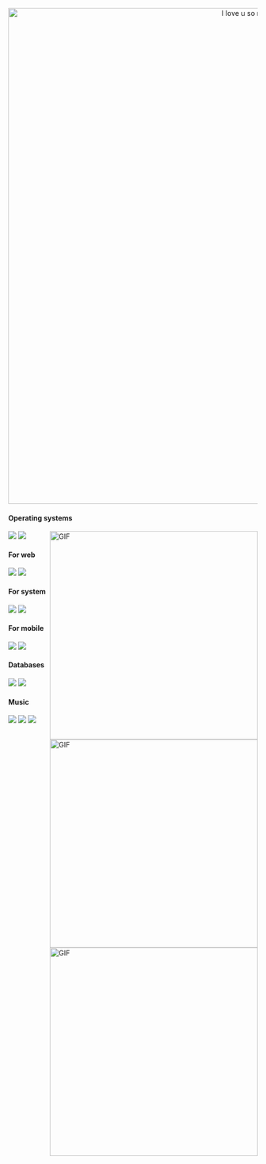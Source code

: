 <p align="center">
<img src="https://github.com/rcarmen-btc/rcarmen-btc/blob/main/riserlarenss.gif" alt="I love u so much, Anya!" title="I love u so much, Anya!" width="1000"  align="middle"/>
</p>

<p>
<h4>Operating systems</h4>
<p>
<img src="https://img.shields.io/badge/Arch_Linux-1793D1?style=for-the-badge&logo=arch-linux&logoColor=white"/>
	
<img hight="400" width="420" alt="GIF" align="right" src="https://badge42.herokuapp.com/api/stats/rcarmen?privacyName=true&"/>
	
<img src="https://img.shields.io/badge/Android-3DDC84?style=for-the-badge&logo=android&logoColor=white"/>
</p>
<h4>For web</h4>
<p>
<img src="https://img.shields.io/badge/Python-3776AB?style=for-the-badge&logo=python&logoColor=white"/>

<img src="https://img.shields.io/badge/Django-092E20?style=for-the-badge&logo=django&logoColor=white"/>
</p>
<h4>For system</h4>
<p>
<img src="https://img.shields.io/badge/C-00599C?style=for-the-badge&logo=c&logoColor=white"/>
<img hight="400" width="420" alt="GIF" align="right" src="https://github-readme-stats.vercel.app/api?username=rcarmen-btc&theme=dark&show_icons=true&hide_border=true"/>
<img src="https://img.shields.io/badge/C%2B%2B-00599C?style=for-the-badge&logo=c%2B%2B&logoColor=white"/>
</p>
<h4>For mobile</h4>
<p>
<img src="https://img.shields.io/badge/Dart-0175C2?style=for-the-badge&logo=dart&logoColor=white"/>

<img src="https://img.shields.io/badge/Flutter-02569B?style=for-the-badge&logo=flutter&logoColor=white"/>
</p>
<h4>Databases</h4>
<p>
<img src="https://img.shields.io/badge/MySQL-00000F?style=for-the-badge&logo=mysql&logoColor=white"/>
		
<img hight="400" width="420" alt="GIF" align="right" src="http://github-readme-streak-stats.herokuapp.com?user=rcarmen-btc&theme=dark&date_format=M%20j%5B%2C%20Y%5D&hide_border=true"/>
	
<img src="https://img.shields.io/badge/MongoDB-4EA94B?style=for-the-badge&logo=mongodb&logoColor=white"/>
</p>
<h4>Music</h4>
<p>
<img src="https://img.shields.io/badge/SoundCloud-FF3300?style=for-the-badge&logo=soundcloud&logoColor=white"/>
<img src="https://img.shields.io/badge/YouTube_Music-FF0000?style=for-the-badge&logo=youtube-music&logoColor=white"/>
<img src="https://img.shields.io/badge/Spotify-1ED760?&style=for-the-badge&logo=spotify&logoColor=white"/>	
	
</p>

